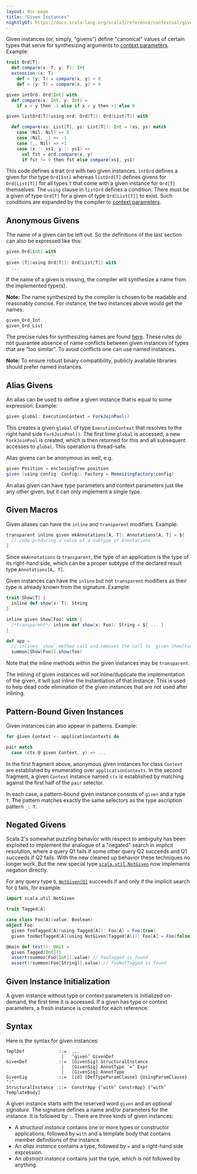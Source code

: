 ```yaml
---
layout: doc-page
title: "Given Instances"
nightlyOf: https://docs.scala-lang.org/scala3/reference/contextual/givens.html
---
```


Given instances (or, simply, "givens") define "canonical" values of certain types
that serve for synthesizing arguments to [context parameters](./using-clauses.md). Example:

```scala
trait Ord[T]:
  def compare(x: T, y: T): Int
  extension (x: T)
    def < (y: T) = compare(x, y) < 0
    def > (y: T) = compare(x, y) > 0

given intOrd: Ord[Int] with
  def compare(x: Int, y: Int) =
    if x < y then -1 else if x > y then +1 else 0

given listOrd[T](using ord: Ord[T]): Ord[List[T]] with

  def compare(xs: List[T], ys: List[T]): Int = (xs, ys) match
    case (Nil, Nil) => 0
    case (Nil, _) => -1
    case (_, Nil) => +1
    case (x :: xs1, y :: ys1) =>
      val fst = ord.compare(x, y)
      if fst != 0 then fst else compare(xs1, ys1)

```

This code defines a trait `Ord` with two given instances. `intOrd` defines
a given for the type `Ord[Int]` whereas `listOrd[T]` defines givens
for `Ord[List[T]]` for all types `T` that come with a given instance for `Ord[T]`
themselves. The `using` clause in `listOrd` defines a condition: There must be a
given of type `Ord[T]` for a given of type `Ord[List[T]]` to exist.
Such conditions are expanded by the compiler to [context parameters](./using-clauses.md).

## Anonymous Givens

The name of a given can be left out. So the definitions
of the last section can also be expressed like this:

```scala
given Ord[Int] with
  ...
given [T](using Ord[T]): Ord[List[T]] with
  ...
```

If the name of a given is missing, the compiler will synthesize a name from
the implemented type(s).

**Note:** The name synthesized by the compiler is chosen to be readable and reasonably concise. For instance, the two instances above would get the names:

```scala
given_Ord_Int
given_Ord_List
```

The precise rules for synthesizing names are found [here](./relationship-implicits.html#anonymous-given-instances). These rules do not guarantee absence of name conflicts between
given instances of types that are "too similar". To avoid conflicts one can
use named instances.

**Note:** To ensure robust binary compatibility, publicly available libraries should prefer named instances.

## Alias Givens

An alias can be used to define a given instance that is equal to some expression. Example:

```scala
given global: ExecutionContext = ForkJoinPool()
```

This creates a given `global` of type `ExecutionContext` that resolves to the right
hand side `ForkJoinPool()`.
The first time `global` is accessed, a new `ForkJoinPool` is created, which is then
returned for this and all subsequent accesses to `global`. This operation is thread-safe.

Alias givens can be anonymous as well, e.g.

```scala
given Position = enclosingTree.position
given (using config: Config): Factory = MemoizingFactory(config)
```

An alias given can have type parameters and context parameters just like any other given,
but it can only implement a single type.

## Given Macros

Given aliases can have the `inline` and `transparent` modifiers.
Example:

```scala
transparent inline given mkAnnotations[A, T]: Annotations[A, T] = ${
  // code producing a value of a subtype of Annotations
}
```

Since `mkAnnotations` is `transparent`, the type of an application is the type of its right-hand side, which can be a proper subtype of the declared result type `Annotations[A, T]`.

Given instances can have the `inline` but not `transparent` modifiers as their type is already known from the signature.
Example:

```scala
trait Show[T] {
  inline def show(x: T): String
}

inline given Show[Foo] with {
  /*transparent*/ inline def show(x: Foo): String = ${ ... }
}

def app =
  // inlines `show` method call and removes the call to `given Show[Foo]`
  summon[Show[Foo]].show(foo)
```
Note that the inline methods within the given instances may be `transparent`.

The inlining of given instances will not inline/duplicate the implementation of the given, it will just inline the instantiation of that instance.
This is used to help dead code elimination of the given instances that are not used after inlining.


## Pattern-Bound Given Instances

Given instances can also appear in patterns. Example:

```scala
for given Context <- applicationContexts do

pair match
  case (ctx @ given Context, y) => ...
```

In the first fragment above, anonymous given instances for class `Context` are established by enumerating over `applicationContexts`. In the second fragment, a given `Context`
instance named `ctx` is established by matching against the first half of the `pair` selector.

In each case, a pattern-bound given instance consists of `given` and a type `T`. The pattern matches exactly the same selectors as the type ascription pattern `_: T`.

## Negated Givens

Scala 2's somewhat puzzling behavior with respect to ambiguity has been exploited to implement the analogue of a "negated" search in implicit resolution,
where a query Q1 fails if some other query Q2 succeeds and Q1 succeeds if Q2 fails. With the new cleaned up behavior these techniques no longer work.
But the new special type [`scala.util.NotGiven`](https://scala-lang.org/api/3.x/scala/util/NotGiven.html) now implements negation directly.

For any query type `Q`, [`NotGiven[Q]`](https://scala-lang.org/api/3.x/scala/util/NotGiven.html) succeeds if and only if the implicit
search for `Q` fails, for example:

```scala
import scala.util.NotGiven

trait Tagged[A]

case class Foo[A](value: Boolean)
object Foo:
  given fooTagged[A](using Tagged[A]): Foo[A] = Foo(true)
  given fooNotTagged[A](using NotGiven[Tagged[A]]): Foo[A] = Foo(false)

@main def test(): Unit =
  given Tagged[Int]()
  assert(summon[Foo[Int]].value) // fooTagged is found
  assert(!summon[Foo[String]].value) // fooNotTagged is found
```

## Given Instance Initialization

A given instance without type or context parameters is initialized on-demand, the first
time it is accessed. If a given has type or context parameters, a fresh instance
is created for each reference.

## Syntax

Here is the syntax for given instances:

```ebnf
TmplDef             ::=  ...
                     |   ‘given’ GivenDef
GivenDef            ::=  [GivenSig] StructuralInstance
                     |   [GivenSig] AnnotType ‘=’ Expr
                     |   [GivenSig] AnnotType
GivenSig            ::=  [id] [DefTypeParamClause] {UsingParamClause} ‘:’
StructuralInstance  ::=  ConstrApp {‘with’ ConstrApp} [‘with’ TemplateBody]
```

A given instance starts with the reserved word `given` and an optional _signature_. The signature
defines a name and/or parameters for the instance. It is followed by `:`. There are three kinds
of given instances:

- A _structural instance_ contains one or more types or constructor applications,
  followed by `with` and a template body that contains member definitions of the instance.
- An _alias instance_ contains a type, followed by `=` and a right-hand side expression.
- An _abstract instance_ contains just the type, which is not followed by anything.
